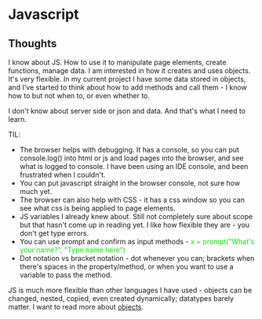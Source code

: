 # Javascript

## Thoughts

I know about JS. How to use it to manipulate page elements, create functions, manage data. I am interested in how it creates and uses objects. It's very flexible. In my current project I have some data stored in objects, and I've started to think about how to add methods and call them - I know how to but not when to, or even whether to.  

I don't know about server side or json and data. And that's what I need to learn.

TIL:  
+ The browser helps with debugging. It has a console, so you can put console.log() into html or js and load pages into the browser, and see what is logged to console. I have been using an IDE console, and been frustrated when I couldn't.  
+ You can put javascript straight in the browser console, not sure how much yet.
+ The browser can also help with CSS - it has a css window so you can see what css is being applied to page elements.  
+ JS variables I already knew about. Still not completely sure about scope but that hasn't come up in reading yet. I like how flexible they are - you don't get type errors.
+ You can use prompt and confirm as input methods - <span style="color: #07E607">x = prompt("What's your name?", "Type name here")</span>
+ Dot notation vs bracket notation - dot whenever you can; brackets when there's spaces in the property/method, or when you want to use a variable to pass the method.

JS is much more flexible than other languages I have used - objects can be changed, nested, copied, even created dynamically; datatypes barely matter. I want to read more about [objects](https://developer.mozilla.org/en-US/docs/Learn/JavaScript/Objects/Basics).